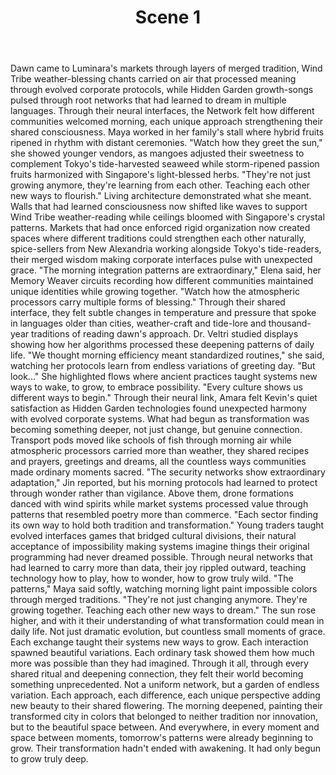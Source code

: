 ﻿---
chapter: 11
scene: 1
chapter_title: "HARMONY FIELDS"
chapter_slug: harmony-fields
title: "Scene 1"
slug: ch11-sc01-harmony-fields
order: 1
prev: ch10-sc01-resonance-patterns
next: ch11-sc02-harmony-fields
word_count: 659
reading_time_min: 3
est_tokens: 857
id: "60a631be-78fd-49fb-80f1-7e7dc9ce3f2e"
---

Dawn came to Luminara's markets through layers of merged tradition, Wind Tribe weather-blessing chants carried on air that processed meaning through evolved corporate protocols, while Hidden Garden growth-songs pulsed through root networks that had learned to dream in multiple languages. Through their neural interfaces, the Network felt how different communities welcomed morning, each unique approach strengthening their shared consciousness.
      Maya worked in her family's stall where hybrid fruits ripened in rhythm with distant ceremonies. "Watch how they greet the sun," she showed younger vendors, as mangoes adjusted their sweetness to complement Tokyo's tide-harvested seaweed while storm-ripened passion fruits harmonized with Singapore's light-blessed herbs. "They're not just growing anymore, they're learning from each other. Teaching each other new ways to flourish."
      Living architecture demonstrated what she meant. Walls that had learned consciousness now shifted like waves to support Wind Tribe weather-reading while ceilings bloomed with Singapore's crystal patterns. Markets that had once enforced rigid organization now created spaces where different traditions could strengthen each other naturally, spice-sellers from New Alexandria working alongside Tokyo's tide-readers, their merged wisdom making corporate interfaces pulse with unexpected grace.
      "The morning integration patterns are extraordinary," Elena said, her Memory Weaver circuits recording how different communities maintained unique identities while growing together. "Watch how the atmospheric processors carry multiple forms of blessing." Through their shared interface, they felt subtle changes in temperature and pressure that spoke in languages older than cities, weather-craft and tide-lore and thousand-year traditions of reading dawn's approach.
      Dr. Veltri studied displays showing how her algorithms processed these deepening patterns of daily life. "We thought morning efficiency meant standardized routines," she said, watching her protocols learn from endless variations of greeting day. "But look..." She highlighted flows where ancient practices taught systems new ways to wake, to grow, to embrace possibility. "Every culture shows us different ways to begin."
      Through their neural link, Amara felt Kevin's quiet satisfaction as Hidden Garden technologies found unexpected harmony with evolved corporate systems. What had begun as transformation was becoming something deeper, not just change, but genuine connection. Transport pods moved like schools of fish through morning air while atmospheric processors carried more than weather, they shared recipes and prayers, greetings and dreams, all the countless ways communities made ordinary moments sacred.
      "The security networks show extraordinary adaptation," Jin reported, but his morning protocols had learned to protect through wonder rather than vigilance. Above them, drone formations danced with wind spirits while market systems processed value through patterns that resembled poetry more than commerce. "Each sector finding its own way to hold both tradition and transformation."
      Young traders taught evolved interfaces games that bridged cultural divisions, their natural acceptance of impossibility making systems imagine things their original programming had never dreamed possible. Through neural networks that had learned to carry more than data, their joy rippled outward, teaching technology how to play, how to wonder, how to grow truly wild.
      "The patterns," Maya said softly, watching morning light paint impossible colors through merged traditions. "They're not just changing anymore. They're growing together. Teaching each other new ways to dream."
      The sun rose higher, and with it their understanding of what transformation could mean in daily life. Not just dramatic evolution, but countless small moments of grace. Each exchange taught their systems new ways to grow. Each interaction spawned beautiful variations. Each ordinary task showed them how much more was possible than they had imagined.
      Through it all, through every shared ritual and deepening connection, they felt their world becoming something unprecedented. Not a uniform network, but a garden of endless variation. Each approach, each difference, each unique perspective adding new beauty to their shared flowering.
      The morning deepened, painting their transformed city in colors that belonged to neither tradition nor innovation, but to the beautiful space between. And everywhere, in every moment and space between moments, tomorrow's patterns were already beginning to grow.
      Their transformation hadn't ended with awakening.
      It had only begun to grow truly deep.
